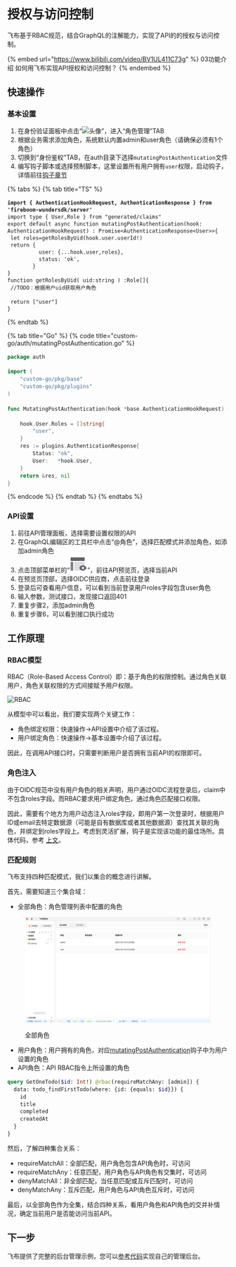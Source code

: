 # 授权与访问控制

飞布基于RBAC规范，结合GraphQL的注解能力，实现了API的的授权与访问控制。

{% embed url="https://www.bilibili.com/video/BV1UL411C73g" %}
03功能介绍 如何用飞布实现API授权和访问控制？
{% endembed %}

## 快速操作

### 基本设置

1. 在身份验证面板中点击“<img src="http://localhost:9123/assets/workbench/panel-role.png" alt="头像" data-size="line">”，进入“角色管理”TAB
2. 根据业务需求添加角色，系统默认内置admin和user角色（请确保必须有1个角色）
3. 切换到“身份鉴权”TAB，在auth目录下选择`mutatingPostAuthentication`文件
4. 编写钩子脚本或选择预制脚本，这里设置所有用户拥有`user`权限，启动钩子，详情前往[钩子章节](../../../jin-jie-gou-zi-ji-zhi/gou-zi-ji-zhi.md)

{% tabs %}
{% tab title="TS" %}
<pre class="language-typescript" data-title="custom-ts/auth/mutatingPostAuthentication.ts"><code class="lang-typescript"><strong>import { AuthenticationHookRequest, AuthenticationResponse } from 'fireboom-wundersdk/server'
</strong>import type { User,Role } from "generated/claims"
export default async function mutatingPostAuthentication(hook: AuthenticationHookRequest) : Promise&#x3C;AuthenticationResponse&#x3C;User>>{
 let roles=getRolesByUid(hook.user.userId!)
 return {
          user: {...hook.user,roles},
          status: 'ok',
        }
}
function getRolesByUid( uid:string ) :Role[]{
 //TODO：根据用户uid获取用户角色

 return ["user"]
}
</code></pre>
{% endtab %}

{% tab title="Go" %}
{% code title="custom-go/auth/mutatingPostAuthentication.go" %}
```go
package auth

import (
	"custom-go/pkg/base"
	"custom-go/pkg/plugins"
)

func MutatingPostAuthentication(hook *base.AuthenticationHookRequest) (*plugins.AuthenticationResponse, error) {

	hook.User.Roles = []string{
		"user",
	}
	res := plugins.AuthenticationResponse{
		Status: "ok",
		User:   *hook.User,
	}
	return &res, nil
}

```
{% endcode %}
{% endtab %}
{% endtabs %}

### API设置

1. 前往API管理面板，选择需要设置权限的API
2. 在GraphQL编辑区的工具栏中点击“@角色”，选择匹配模式并添加角色，如添加admin角色
3. 点击顶部菜单栏的“<img src="data:image/png;base64,iVBORw0KGgoAAAANSUhEUgAAACgAAAAoCAMAAAC7IEhfAAAAY1BMVEUAAADU1NRjZmxvcnePkZVgY2rPz9BfY2poaHTAwMOAhIxoa3FgYmpgYmlgY2nFxcbU1NRmZm+Ag427u73U1NRfYml/g4zt7e3k5eXW1te9vsCztLefoaWanKCOkJVydXtucXecDQKGAAAAFXRSTlMAzP336NDOiAvTz/rn2tjSph7Qs6d9epWLAAAAjElEQVQ4y+2T2Q6EIAxFK+A6mzMj4q7//5VaYngCG2N8cDkvNOlJSG9TuCq+XMQ3oiQ4p0jGsx+/fCIByDwrqRFzDYDn4BatYiw4Y1zEhBgIJjUsjJbED5eG19ctBtrr66rD9x05RYH9oVBKtViFTvGB7UZNlFg9N4n01/QwdDwrA0/mU0jtK/zDYRgBwgsrsPomQg4AAAAASUVORK5CYII=" alt="预览" data-size="line">”，前往API预览页，选择当前API
4. 在预览页顶部，选择OIDC供应商，点击前往登录
5. 登录后可查看用户信息，可以看到当前登录用户roles字段包含user角色
6. 输入参数，测试接口，发现接口返回401
7. 重复步骤2，添加admin角色
8. 重复步骤6，可以看到接口执行成功

## 工作原理

### RBAC模型

RBAC（Role-Based Access Control）即：基于角色的权限控制。通过角色关联用户，角色关联权限的方式间接赋予用户权限。

![RBAC](https://image.woshipm.com/wp-files/2018/07/Tv1YwLlngzOs6oQN9UG0.png)

从模型中可以看出，我们要实现两个关键工作：

* 角色绑定权限：快速操作->API设置中介绍了该过程。
* 用户绑定角色：快速操作->基本设置中介绍了该过程。

因此，在调用API接口时，只需要判断用户是否拥有当前API的权限即可。

### 角色注入

由于OIDC规范中没有用户角色的相关声明，用户通过OIDC流程登录后，claim中不包含roles字段。而RBAC要求用户绑定角色，通过角色匹配接口权限。

因此，需要有个地方为用户动态注入roles字段，即用户第一次登录时，根据用户ID或email去特定数据源（可能是自有数据库或者其他数据源）查找其关联的角色，并绑定到roles字段上。考虑到灵活扩展，钩子是实现该功能的最佳场所。具体代码，参考 [上文](./#ji-ben-she-zhi)。

### 匹配规则

飞布支持四种匹配模式，我们以集合的概念进行讲解。

首先，需要知道三个集合域：

* 全部角色：角色管理列表中配置的角色

<figure><img src="../../../.gitbook/assets/image (10) (2).png" alt=""><figcaption><p>全部角色</p></figcaption></figure>

* 用户角色：用户拥有的角色，对应[mutatingPostAuthentication](./#ts)钩子中为用户设置的角色
* API角色：API RBAC指令上所设置的角色

```graphql
query GetOneTodo($id: Int!) @rbac(requireMatchAny: [admin]) {
  data: todo_findFirstTodo(where: {id: {equals: $id}}) {
    id
    title
    completed
    createdAt
  }
}
```

然后，了解四种集合关系：

* requireMatchAll：全部匹配，用户角色包含API角色时，可访问
* requireMatchAny：任意匹配，用户角色与API角色有交集时，可访问
* denyMatchAll：非全部匹配，当任意匹配或互斥匹配时，可访问
* denyMatchAny：互斥匹配，用户角色与API角色互斥时，可访问

最后，以全部角色作为全集，结合四种关系，看用户角色和API角色的交并补情况，确定当前用户是否能访问当前API。

## 下一步

飞布提供了完整的后台管理示例，您可以[参考代码](https://github.com/fireboomio/case-element-admin)实现自己的管理后台。
